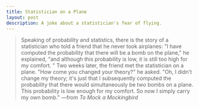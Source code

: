 ```yaml
---
title: Statistician on a Plane
layout: post
description: A joke about a statistician's fear of flying.
---
```


> Speaking of probability and statistics, there is the story of a statistician who told a friend that he never took airplanes: "I have computed the probability that there will be a bomb on the plane," he explained, "and although this probability is low, it is still too high for my comfort. " Two weeks later, the friend met the statistician on a plane. "How come you changed your theory?" he asked. "Oh, I didn't change my theory; it's just that I subsequently computed the probability that there would simultaneously be two bombs on a plane. This probability is low enough for my comfort. So now I simply carry my own bomb."
<span id="quote-attribute">—from <em>To Mock a Mockingbird</em></span>
